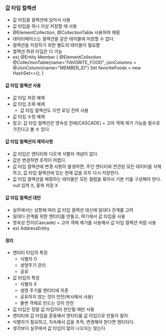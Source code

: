 ### 값 타입 컬렉션
- 값 타입을 컬렉션에 담아서 사용
- 값 타입을 하나 이상 저장할 때 사용
- @ElementCollection, @CollectionTable 사용하여 매핑
- 데이터베이스는 컬렉션을 같은 테이블에 저장할 수 없다.
- 컬렉션을 저장하기 위한 별도의 테이블이 필요함
- 컬렉션 하위 타입은 다 가능
- ex) @Entity Member { @ElementCollection @CollectionTable(name="FAVORITE_FOOD", joinColumns = @JoinColumn(name="MEMBER_ID") Set<String> favoriteFoods = new HashSet<>(); }

#### 값 타입 컬렉션 사용
- 값 타입 저장 예제
- 값 타입 조회 예제
    - 값 타입 컬렉션도 지연 로딩 전략 사용
- 값 타입 수정 예제
- 참고: 값 타입 컬렉션은 영속성 전에(CASCADE) + 고아 객체 제거 기능을 필수로 가진다고 볼 수 있다.

#### 값 타입 컬렉션의 제약사항
- 값 타입은 엔티티와 다르게 식별자 개념이 없다.
- 값은 변경하면 추적이 어렵다.
- 값 타입 컬렉션에 변경 사항이 발생하면, 주인 엔티티와 연관된 모든 데이터를 삭제하고, 값 타입 컬렉션에 있는 현재 값을 모두 다시 저장한다.
- 값 타입 컬렉션을 매핑하는 테이블은 모든 컬럼을 묶어서 기본 키를 구성해야 한다. null 입력 X, 중복 저장 X

#### 값 타입 컬렉션 대안
- 실무에서는 상항에 따라 값 타입 컬렉션 대신에 일대다 관계를 고려
- 일대다 관계를 위한 엔티티를 만들고, 여기에서 값 타입을 사용
- 영속성 전이(Cascade) + 고아 객체 제거를 사용해서 값 타입 컬렉션 처럼 사용
- ex) AddressEntity

#### 정리
- 엔티티 타입의 특징
    - 식별자 O
    - 생명주기 관리
    - 공유
- 값 타입의 특징
    - 식별자 X
    - 생명 주기를 엔티티에 의존
    - 공유하지 않는 것이 안전(복사해서 사용)
    - 불변 객체로 만드는 것이 안전
- 값 타입은 정말 값 타입이라 판단될 때만 사용
- 엔티티와 값 타입을 혼동해서 엔티티를 값 타입으로 만들지 말자.
- 식별자가 필요하고, 지속해서 값을 추적, 변경해야 한다면 엔티티다.
- 생각보다 실무에서 값 타입이 많이 나오지는 않는다.
    